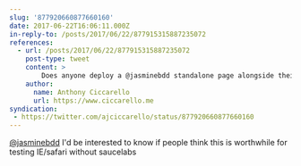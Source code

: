```yaml
---
slug: '877920660877660160'
date: 2017-06-22T16:06:11.000Z
in-reply-to: /posts/2017/06/22/877915315887235072
references:
  - url: /posts/2017/06/22/877915315887235072
    post-type: tweet
    content: >
        Does anyone deploy a @jasminebdd standalone page alongside their webapp application to test other web browsers?
    author:
      name: Anthony Ciccarello
      url: https://www.ciccarello.me
syndication:
 - https://twitter.com/ajciccarello/status/877920660877660160
---
```


[@jasminebdd](https://twitter.com/jasminebdd) I'd be interested to know if people think this is worthwhile for testing IE/safari without saucelabs
